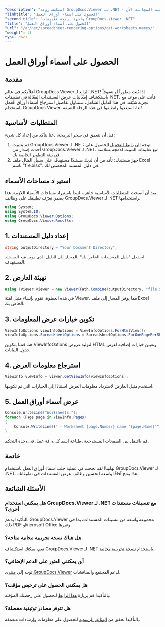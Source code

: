 ```yaml
---
"description": "استكشف روعة GroupDocs.Viewer لـ .NET - دمج عرض المستندات بسلاسة في تطبيقاتك. جرّب النسخة التجريبية المجانية الآن!"
"linktitle": "الحصول على أسماء أوراق العمل"
"second_title": "واجهة برمجة تطبيقات GroupDocs.Viewer .NET"
"title": "الحصول على أسماء أوراق العمل"
"url": "/ar/net/spreadsheet-rendering-options/get-worksheets-names/"
"weight": 11
type: docs
---
```

# الحصول على أسماء أوراق العمل

## مقدمة
أهلاً بكم في عالم GroupDocs.Viewer الرائع لـ .NET! إذا كنت مطوراً أو شغوفاً باستكشاف إمكانيات عرض المستندات الفعّالة في تطبيقات .NET، فأنت على موعد مع تجربة شيّقة. في هذا الدليل الشامل، سنتناول تفاصيل استرجاع أسماء أوراق العمل باستخدام GroupDocs.Viewer. لذا، استعدوا وانطلقوا في هذه الرحلة الشيقة!
## المتطلبات الأساسية
قبل أن نتعمق في سحر البرمجة، دعنا نتأكد من إعداد كل شيء:
1. قم بتثبيت GroupDocs.Viewer لـ .NET: توجه إلى [رابط التحميل](https://releases.groupdocs.com/viewer/net/) للحصول على أحدث إصدار من GroupDocs.Viewer لـ .NET. اتبع تعليمات التثبيت لدمجه بسلاسة في بيئة التطوير الخاصة بك.
2. جهز مستندك: تأكد من أن لديك مستندًا مستهدفًا، على سبيل المثال ملف Excel باسم "file.xlsx"، في دليل المستند المخصص لك.
## استيراد مساحات الأسماء
بعد أن أصبحت المتطلبات الأساسية جاهزة، لنبدأ باستيراد مساحات الأسماء اللازمة. هذا يضمن تعرّف تطبيقك على وظائف GroupDocs.Viewer لـ .NET واستخدامها.
```csharp
using System;
using System.IO;
using GroupDocs.Viewer.Options;
using GroupDocs.Viewer.Results;
```
## 1. إعداد دليل المستندات
```csharp
string outputDirectory = "Your Document Directory";
```
استبدل "دليل المستندات الخاص بك" بالمسار إلى الدليل الذي يوجد فيه المستند المستهدف.
## 2. تهيئة العارض
```csharp
using (Viewer viewer = new Viewer(Path.Combine(outputDirectory, "file.xlsx")))
```
في هذه الخطوة، نقوم بإنشاء مثيل لفئة Viewer، مما يوفر المسار إلى ملف Excel الخاص بك.
## 3. تكوين خيارات عرض المعلومات
```csharp
ViewInfoOptions viewInfoOptions = ViewInfoOptions.ForHtmlView();
viewInfoOptions.SpreadsheetOptions = SpreadsheetOptions.ForOnePagePerSheet();
```
هنا، قمنا بتكوين ViewInfoOptions لتوليد عروض HTML وتعيين خيارات إضافية لعرض جدول البيانات.
## 4. استرجاع معلومات العرض
```csharp
ViewInfo viewInfo = viewer.GetViewInfo(viewInfoOptions);
```
استخدم مثيل العارض لاسترداد معلومات العرض استنادًا إلى الخيارات التي تم تكوينها.
## 5. عرض أسماء أوراق العمل
```csharp
Console.WriteLine("Worksheets:");
foreach (Page page in viewInfo.Pages)
{
    Console.WriteLine($" - Worksheet {page.Number} name '{page.Name}'");
}
```
قم بالتنقل بين الصفحات المسترجعة وطباعة اسم كل ورقة عمل في وحدة التحكم.
## خاتمة
تهانينا! لقد نجحت في عملية جلب أسماء أوراق العمل باستخدام GroupDocs.Viewer لـ .NET. هذا يفتح آفاقًا واسعة لتحسين وظائف عرض المستندات في تطبيقاتك.
## الأسئلة الشائعة
### هل يمكنني استخدام GroupDocs.Viewer لـ .NET مع تنسيقات مستندات أخرى؟
بالتأكيد! يدعم GroupDocs.Viewer مجموعة واسعة من تنسيقات المستندات، بما في ذلك PDF وMicrosoft Office وغيرها.
### هل هناك نسخة تجريبية مجانية متاحة؟
نعم، يمكنك استكشاف GroupDocs.Viewer لـ .NET باستخدام [نسخة تجريبية مجانية](https://releases.groupdocs.com/).
### أين يمكنني العثور على الدعم الإضافي؟
توجه إلى [منتدى GroupDocs.Viewer](https://forum.groupdocs.com/c/viewer/9) لدعم المجتمع والمناقشات.
### هل يمكنني الحصول على ترخيص مؤقت؟
بالتأكيد! قم بزيارة [هذا الرابط](https://purchase.groupdocs.com/temporary-license/) للحصول على رخصتك المؤقتة.
### هل تتوفر مصادر توثيقية مفصلة؟
بالتأكيد! تحقق من [الوثائق الرسمية](https://tutorials.groupdocs.com/viewer/net/) للحصول على معلومات وإرشادات متعمقة.